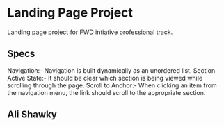 # Landing Page Project
Landing page project for FWD intiative professional track.

## Specs
Navigation:- Navigation is built dynamically as an unordered list.
Section Active State:- It should be clear which section is being viewed while scrolling through the page.
Scroll to Anchor:- When clicking an item from the navigation menu, the link should scroll to the appropriate section.

## Ali Shawky
